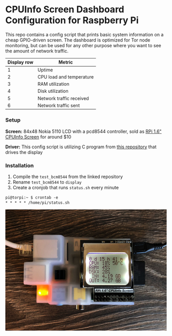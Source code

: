 # CPUInfo Screen Dashboard Configuration for Raspberry Pi

This repo contains a config script that prints basic system information on a cheap GPIO-driven screen. The dashboard is optimized for Tor node monitoring, but can be used for any other purpose where you want to see the amount of network traffic.

| Display row | Metric                   |
|-------------|--------------------------|
| 1           | Uptime                   |
| 2           | CPU load and temperature |
| 3           | RAM utilization          |
| 4           | Disk utilization         |
| 5           | Network traffic received |
| 6           | Network traffic sent     |


### Setup
**Screen:** 84x48 Nokia 5110 LCD with a pcd8544 controller, sold as [RPi 1.6" CPUInfo Screen](https://www.ebay.com/sch/i.html?_nkw=Raspberry+Pi+1.6%22+CPU+Info+Screen) for around $10

**Driver:** This config script is utilizing C program from [this repository](https://github.com/MichelVos/rpi_cpu_infoscreen) that drives the display


### Installation
1. Compile the `test_bcm8544` from the linked repository
2. Rename `test_bcm8544` to `display`
3. Create a cronjob that runs `status.sh` every minute
```
pi@torpi:~ $ crontab -e
* * * * * /home/pi/status.sh
```

![Final product](https://github.com/jankais3r/rpi-cpuinfo-screen/raw/master/demo.jpg)
